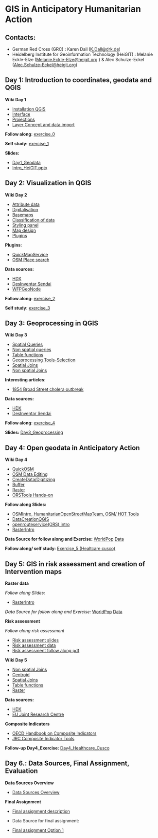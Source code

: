 # GIS in Anticipatory Humanitarian Action

## Contacts: 
- German Red Cross (GRC)                                            : Karen Dall (K.Dall@drk.de) 
- Heidelberg Institute for Geoinformation Technology (HeiGIT)       : Melanie Eckle-Elze (Melanie.Eckle-Elze@heigit.org ) & Alec Schulze-Eckel (Alec.Schulze-Eckel@heigit.org)

## Day 1: Introduction to coordinates, geodata and QGIS

**Wiki Day 1**

- [Installation QGIS](https://gitlab.com/Alec-SE/gis-in-anticipatory-humanitarian-action/-/wikis/installation-qgis)
- [Interface](https://gitlab.com/Alec-SE/gis-in-anticipatory-humanitarian-action/-/wikis/interface)
- [Projections](https://gitlab.com/Alec-SE/gis-in-anticipatory-humanitarian-action/-/wikis/projections)
- [Layer Concept and data import](https://gitlab.com/Alec-SE/gis-in-anticipatory-humanitarian-action/-/wikis/layer-concept)

**Follow along:** [exercise_0](https://gitlab.com/Alec-SE/gis-in-anticipatory-humanitarian-action/-/tree/main/Exercise_0)

**Self study:** [exercise_1](https://gitlab.com/Alec-SE/gis-in-anticipatory-humanitarian-action/-/tree/main/Exercise_1)

**Slides:** 

- [Day1_Geodata](https://gitlab.com/Alec-SE/gis-in-anticipatory-humanitarian-action/-/blob/main/Day%201_Geodata.pptx)
- [Intro_HeiGIT.pptx](https://gitlab.com/Alec-SE/gis-in-anticipatory-humanitarian-action/-/blob/main/Intro_HeiGIT.pptx)


## Day 2: Visualization in QGIS

**Wiki Day 2**
- [Attribute data](attribute-data)
- [Digitalisation](digitalisation)
- [Basemaps](https://gitlab.com/Alec-SE/gis-in-anticipatory-humanitarian-action/-/wikis/basemaps)
- [Classification of data](https://gitlab.com/Alec-SE/gis-in-anticipatory-humanitarian-action/-/wikis/Classification-of-data)
- [Styling panel](https://gitlab.com/Alec-SE/gis-in-anticipatory-humanitarian-action/-/wikis/Styling-panel)
- [Map design](https://gitlab.com/Alec-SE/gis-in-anticipatory-humanitarian-action/-/wikis/map-design)
- [Plugins](https://gitlab.com/Alec-SE/gis-in-anticipatory-humanitarian-action/-/wikis/Plugins)

**Plugins:**

- [QuickMapService](https://docs.qgis.org/3.16/en/docs/training_manual/qgis_plugins/plugin_examples.html)
- [OSM Place search](http://www.qgistutorials.com/de/docs/downloading_osm_data.html)

**Data sources:**

- [HDX](https://data.humdata.org/)
- [DesInventar Sendai](https://www.desinventar.net/)
- [WFPGeoNode](https://geonode.wfp.org/)


**Follow along:** [exercise_2](https://gitlab.com/Alec-SE/gis-in-anticipatory-humanitarian-action/-/tree/main/Exercise_2)

**Self study:** [exercise_3](https://gitlab.com/Alec-SE/gis-in-anticipatory-humanitarian-action/-/tree/main/Exercise_3)


## Day 3: Geoprocessing in QGIS

**Wiki Day 3**
- [Spatial Queries](https://gitlab.com/Alec-SE/gis-in-anticipatory-humanitarian-action/-/wikis/Spatial-queries)
- [Non spatial queries](https://gitlab.com/Alec-SE/gis-in-anticipatory-humanitarian-action/-/wikis/non-spatial-queries)
- [Table functions](https://gitlab.com/Alec-SE/gis-in-anticipatory-humanitarian-action/-/wikis/table-functions)
- [Geoprocessing Tools-Selection](https://gitlab.com/Alec-SE/gis-in-anticipatory-humanitarian-action/-/wikis/Geoprocessing-tools)
- [Spatial Joins](https://gitlab.com/Alec-SE/gis-in-anticipatory-humanitarian-action/-/wikis/spatial-joins)
- [Non spatial Joins](https://gitlab.com/Alec-SE/gis-in-anticipatory-humanitarian-action/-/wikis/non-spatial-joins)

**Interesting articles:**

- [1854 Broad Street cholera outbreak](https://en.wikipedia.org/wiki/1854_Broad_Street_cholera_outbreak)

**Data sources:**

- [HDX](https://data.humdata.org/)
- [DesInventar Sendai](https://www.desinventar.net/)

**Follow along:** [exercise_4](https://gitlab.com/Alec-SE/gis-in-anticipatory-humanitarian-action/-/tree/main/Exercise_4)

**Slides:** [Day3_Geoprocessing](https://gitlab.com/Alec-SE/gis-in-anticipatory-humanitarian-action/-/blob/main/Day3_Geoprocessing.pptx)


## Day 4: Open geodata in Anticipatory Action

**Wiki Day 4**

- [QuickOSM](https://gitlab.com/Alec-SE/gis-in-anticipatory-humanitarian-action/-/wikis/QuickOSM)
- [OSM Data Editing](https://gitlab.com/Alec-SE/gis-in-anticipatory-humanitarian-action/-/blob/main/OSM_Data_Editing.pdf)
- [CreateData/Digitizing](https://gitlab.com/Alec-SE/gis-in-anticipatory-humanitarian-action/-/wikis/Create%20data%20in%20QGIS/Digitizing)
- [Buffer](https://gitlab.com/Alec-SE/gis-in-anticipatory-humanitarian-action/-/wikis/Buffer)
- [Raster](https://gitlab.com/Alec-SE/gis-in-anticipatory-humanitarian-action/-/wikis/Raster)
- [ORSTools Hands-on](https://gitlab.com/Alec-SE/gis-in-anticipatory-humanitarian-action/-/wikis/ORSTools)

**Follow along Slides:**
- [OSMIntro, HumanitarianOpenStreetMapTeam, OSM/ HOT Tools](https://gitlab.com/Alec-SE/gis-in-anticipatory-humanitarian-action/-/blob/main/OSM_HOT_Tools.pdf)
- [DataCreationQGIS](https://gitlab.com/Alec-SE/gis-in-anticipatory-humanitarian-action/-/wikis/uploads/eba9b266cde0a54dc9997abbf3841daa/Data_creation_QGIS.pdf)
- [openrouteservice(ORS) intro](https://gitlab.com/Alec-SE/gis-in-anticipatory-humanitarian-action/-/blob/main/HeiGIT__ORS_presentation.pdf)
- [RasterIntro](https://gitlab.com/Alec-SE/gis-in-anticipatory-humanitarian-action/-/blob/main/Raster.pdf)

**Data Source for follow along and Exercise:**
[WorldPop](https://www.worldpop.org/geodata/summary?id=50047)
[Data](https://gitlab.com/Alec-SE/gis-in-anticipatory-humanitarian-action/-/blob/main/per_ppp_2020_UNadj_constrained.zip)

**Follow along/ self study:** [Exercise_5 (Healtcare cusco)](https://gitlab.com/Alec-SE/gis-in-anticipatory-humanitarian-action/-/tree/main/Exercise_5)

## Day 5: GIS in risk assessment and creation of Intervention maps
**Raster data**

*Follow along Slides:*
- [RasterIntro](https://gitlab.com/Alec-SE/gis-in-anticipatory-humanitarian-action/-/blob/main/Raster.pdf)

*Data Source for follow along and Exercise:*
[WorldPop](https://www.worldpop.org/geodata/summary?id=50047)
[Data](https://gitlab.com/Alec-SE/gis-in-anticipatory-humanitarian-action/-/blob/main/per_ppp_2020_UNadj_constrained.zip)

**Risk assessment**

*Follow along risk assessment*
- [Risk assessment slides](https://gitlab.com/Alec-SE/gis-in-anticipatory-humanitarian-action/-/blob/main/Day5_Risk_assessment_and_intervention_map_-_KDall.pdf)
- [Risk assessment data](https://gitlab.com/Alec-SE/gis-in-anticipatory-humanitarian-action/-/blob/main/RiskAssessment_data.zip)
- [Risk assessment follow along pdf](https://gitlab.com/Alec-SE/gis-in-anticipatory-humanitarian-action/-/blob/main/Follow_along_Risk_assessment.pdf)

**Wiki Day 5**
- [Non spatial Joins](https://gitlab.com/Alec-SE/gis-in-anticipatory-humanitarian-action/-/wikis/non-spatial-joins)
- [Centroid](https://courses.gistools.geog.uni-heidelberg.de/giscience/gis-einfuehrung/-/wikis/uploads/QGIS/videos/qgis_geometry_centroids.mp4)
- [Spatial Joins](https://gitlab.com/Alec-SE/gis-in-anticipatory-humanitarian-action/-/wikis/spatial-joins)
- [Table functions](https://gitlab.com/Alec-SE/gis-in-anticipatory-humanitarian-action/-/wikis/table-functions)
- [Raster](https://gitlab.com/Alec-SE/gis-in-anticipatory-humanitarian-action/-/wikis/Raster)

**Data sources:**

- [HDX](https://data.humdata.org/)
- [EU Joint Research Centre](https://data.jrc.ec.europa.eu/dataset/)

**Composite Indicators**
- [OECD Handbook on Composite Indicators](https://www.oecd.org/sdd/42495745.pdf)
- [JRC Composite Indicator Tools](https://knowledge4policy.ec.europa.eu/composite-indicators/2021-jrc-week-composite-indicators-scoreboards_en#agenda)

**Follow-up Day4_Exercise:**
[Day4_Healthcare_Cusco](https://gitlab.com/Alec-SE/gis-in-anticipatory-humanitarian-action/-/tree/main/Exercise_Day4)

## Day 6.: Data Sources, Final Assignment, Evaluation

**Data Sources Overview**
- [Data Sources Overview](https://gitlab.com/Alec-SE/gis-in-anticipatory-humanitarian-action/-/wikis/Data-Sources) 

**Final Assignment** 
- [Final assignment description](https://gitlab.com/Alec-SE/gis-in-anticipatory-humanitarian-action/-/blob/main/January_2022_GIS_Training_Final_Assignment.pdf)

- Data Source for final assignment:

- [Final assignment Option 1](https://gitlab.com/Alec-SE/gis-in-anticipatory-humanitarian-action/-/tree/main/Final%20assignment)



